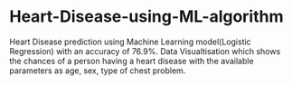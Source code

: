 # Heart-Disease-using-ML-algorithm
Heart Disease prediction using Machine Learning model(Logistic Regression) with an accuracy of 76.9%.
Data Visualtisation which shows the chances of a person having a heart disease with the available parameters as age, sex, type of chest problem.
